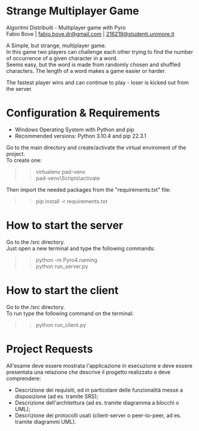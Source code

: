 # Strange Multiplayer Game
Algoritmi Distribuiti - Multiplayer game with Pyro <br>
Fabio Bove | fabio.bove.dr@gmail.com | 216219@studenti.unimore.it<br>

A Simple, but strange, multiplayer game.<br>
In this game two players can challenge each other trying to find the number of occurrence of a given character in a word.<br>
Seems easy, but the word is made from randomly chosen and shuffled characters. The length of a word makes a game easier or harder.<br>

The fastest player wins and can continue to play - loser is kicked out from the server.<br>

# Configuration & Requirements
- Windows Operating System with Python and pip<br>
- Recommended versions: Python 3.10.4 and pip 22.3.1<br>

Go to the main directory and create/activate the virtual enviroment of the project.<br>
To create one:
>> virtualenv pad-venv<br>
>> pad-venv\Scripts\activate

Then import the needed packages from the "requirements.txt" file:
>> pip install -r requirements.txt

# How to start the server 
Go to the /src directory.<br>
Just open a new terminal and type the following commands:<br>
>> python -m Pyro4.naming<br>
>> python run_server.py<br>

# How to start the client
Go to the /src directory.<br>
To run type the following command on the terminal:<br>
>> python run_client.py<br>

# Project Requests 
All'esame deve essere mostrata l'applicazione in esecuzione e deve essere presentata una relazione che descrive il progetto realizzato e deve comprendere: <br>
- Descrizione dei requisiti, ed in particolare delle funzionalità messe a disposizione (ad es. tramite SRS);
- Descrizione dell'architettura (ad es. tramite diagramma a blocchi o UML);
- Descrizione dei protocolli usati (client-server o peer-to-peer, ad es. tramite diagrammi UML).
